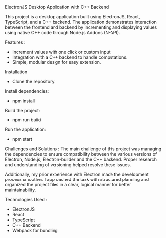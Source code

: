ElectronJS Desktop Application with C++ Backend

This project is a desktop application built using ElectronJS, React, TypeScript, and a C++ backend. The application demonstrates interaction between the frontend and backend by incrementing and displaying values using native C++ code through Node.js Addons (N-API).

Features :
-   Increment values with one click or custom input.
-   Integration with a C++ backend to handle computations.
-   Simple, modular design for easy extension.

Installation
-   Clone the repository.

Install dependencies:
-   npm install


Build the project:
-   npm run build

Run the application:
-   npm start

Challenges and Solutions :
The main challenge of this project was managing the dependencies to ensure compatibility between the various versions of Electron, Node.js, Electron-builder and the C++ backend. Proper research and understanding of versioning helped resolve these issues.

Additionally, my prior experience with Electron made the development process smoother. I approached the task with structured planning and organized the project files in a clear, logical manner for better maintainability.

Technologies Used :
-   ElectronJS
-   React
-   TypeScript
-   C++ Backend
-   Webpack for bundling

